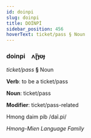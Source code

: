 ```yaml
---
id: doinpi
slug: doinpi
title: DOİNPİ
sidebar_position: 456
hoverText: ticket/pass § Noun
---
```


### doinpi&emsp;<span kind="abugida">ʌɽ̃ɟʋɟ</span>

*ticket/pass* **§** Noun

**Verb**: to be a ticket/pass

**Noun**: ticket/pass

**Modifier**: ticket/pass-related

Hmong daim pib /daĩ.pi/

*Hmong-Mien Language Family*
